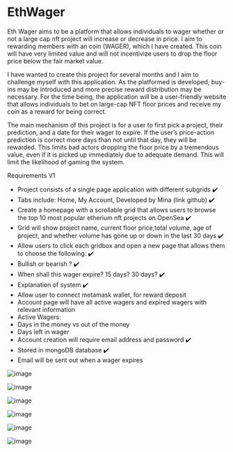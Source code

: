 # EthWager

Eth Wager aims to be a platform that allows individuals to wager whether or not a large cap nft project will increase or decrease in price. I aim to rewarding members with an coin (WAGER), which I have created. This coin will have very limited value and will not incentivize users to drop the floor price below the fair market value.

I have wanted to create this project for several months and I aim to challenge myself with this application. As the platformed is developed, buy-ins may be introduced and more precise reward distribution may be necessary. For the time being, the application will be a user-friendly website that allows individuals to bet on large-cap NFT floor prices and receive my coin as a reward for being correct.

The main mechanism of this project is for a user to first pick a project, their prediction, and a date for their wager to expire. If the user’s price-action prediction is correct more days than not until that day, they will be rewarded. This limits bad actors dropping the floor price by a tremendous value, even if it is picked up immediately due to adequate demand. This will limit the likelihood of gaming the system.


Requirements V1
* Project consists of a single page application with different subgrids ✔️
* Tabs include: Home, My Account, Developed by Mina (link github) ✔️
* Create a homepage with a scrollable grid that allows users to browse the top 10 most popular etherium nft projects on OpenSea ✔️
* Grid will show project name, current floor price,total volume,  age of project, and whether volume has gone up or down in the last 30 days ✔️
* Allow users to click each gridbox and open a new page that allows them to choose the following: ✔️
* Bullish or bearish ? ✔️
* When shall this wager expire? 15 days? 30 days? ✔️
* Explanation of system ✔️
* Allow user to connect metamask wallet, for reward deposit
* Account page will have all active wagers and expired wagers with relevant information
* Active Wagers:
* Days in the money vs out of the money
* Days left in wager
* Account creation will require email address and password ✔️
* Stored in mongoDB database ✔️
* Email will be sent out when a wager expires


![image](https://user-images.githubusercontent.com/47870455/211662878-e570769b-ef62-4c95-90b1-d9a8f879ef59.png)

![image](https://user-images.githubusercontent.com/47870455/211662963-502f218d-6385-45e2-b686-5e56395955f9.png)

![image](https://user-images.githubusercontent.com/47870455/211668654-0b19a2a3-8223-4f4f-9201-ef3d657683d0.png)

![image](https://user-images.githubusercontent.com/47870455/211666586-ed984003-1e2e-4736-99c4-6315b32cd517.png)

![image](https://user-images.githubusercontent.com/47870455/211666665-8671d343-fb5f-49c6-b9e2-614206e6d951.png)

![image](https://user-images.githubusercontent.com/47870455/212728051-1d4a72ca-edc3-4ed6-a129-eb641bbfc265.png)

